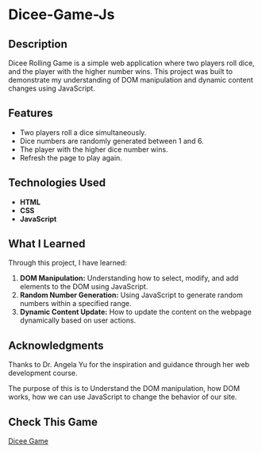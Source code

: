 # Dicee-Game-Js
## Description
Dicee Rolling Game is a simple web application where two players roll dice, and the player with the higher number wins. This project was built to demonstrate my understanding of DOM manipulation and dynamic content changes using JavaScript.

## Features
* Two players roll a dice simultaneously.
* Dice numbers are randomly generated between 1 and 6.
* The player with the higher dice number wins.
* Refresh the page to play again.

## Technologies Used
* **HTML**
* **CSS**
* **JavaScript**

## What I Learned
Through this project, I have learned:

1. **DOM Manipulation:** Understanding how to select, modify, and add elements to the DOM using JavaScript.
2. **Random Number Generation:** Using JavaScript to generate random numbers within a specified range.
3. **Dynamic Content Update:** How to update the content on the webpage dynamically based on user actions.

## Acknowledgments
Thanks to Dr. Angela Yu for the inspiration and guidance through her web development course.


The purpose of this is to Understand the DOM manipulation, how DOM works, how we can use JavaScript to change the behavior of our site.

## Check This Game 
[Dicee Game](https://ahmadfaraz2.github.io/Dicee-Game-Js/)
